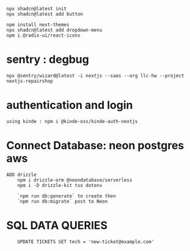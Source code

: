     npx shadcn@latest init
    npx shadcn@latest add button

    npm install next-themes
    npx shadcn@latest add dropdown-menu
    npm i @radix-ui/react-icons

#   sentry : degbug
    npx @sentry/wizard@latest -i nextjs --saas --org llc-hw --project nextjs-repairshop

#   authentication and login
    using kinde : npm i @kinde-oss/kinde-auth-nextjs

#   Connect Database: neon postgres aws
    ADD drizzle
        npm i drizzle-orm @neondatabase/serverless
        npm i -D drizzle-kit tsx dotenv

        `npm run db:generate` to create then 
        `npm run db:migrate` post to Neon
#   SQL DATA QUERIES
        UPDATE TICKETS SET tech = 'new-ticket@example.com'